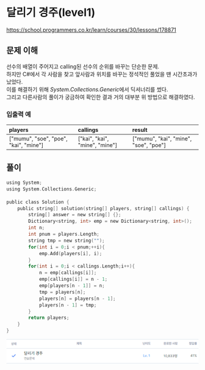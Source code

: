 # 달리기 경주(level1)

https://school.programmers.co.kr/learn/courses/30/lessons/178871

## 문제 이해

선수의 배열이 주어지고 calling된 선수의 순위를 바꾸는 단순한 문제.<br>
하지만 C#에서 각 사람을 찾고 앞사람과 위치를 바꾸는 정석적인 풀었을 땐 시간초과가 났었다.<br>
이를 해결하기 위해 *System.Collections.Generic*에서 딕셔너리를 썼다.<br>
그리고 다른사람의 풀이가 궁금하여 확인한 결과 거의 대부분 위 방법으로 해결하였다.

### 입출력 예

| players                               | callings                       | result                                |
|:--------|:--------------|:--------------------------|
| ["mumu", "soe", "poe", "kai", "mine"] | ["kai", "kai", "mine", "mine"] | ["mumu", "kai", "mine", "soe", "poe"] |

## 풀이

```c
using System;
using System.Collections.Generic;

public class Solution {
    public string[] solution(string[] players, string[] callings) {
        string[] answer = new string[] {};
        Dictionary<string, int> emp = new Dictionary<string, int>();
        int n;
        int pnum = players.Length;
        string tmp = new string("");
        for(int i = 0;i < pnum;++i){
            emp.Add(players[i], i);
        }
        for(int i = 0;i < callings.Length;i++){
            n = emp[callings[i]];
            emp[callings[i]] = n - 1;
            emp[players[n - 1]] = n;
            tmp = players[n];
            players[n] = players[n - 1];
            players[n - 1] = tmp;
        }
        return players;
    }
}
```

![img.png](달리기경주_cshap.png)